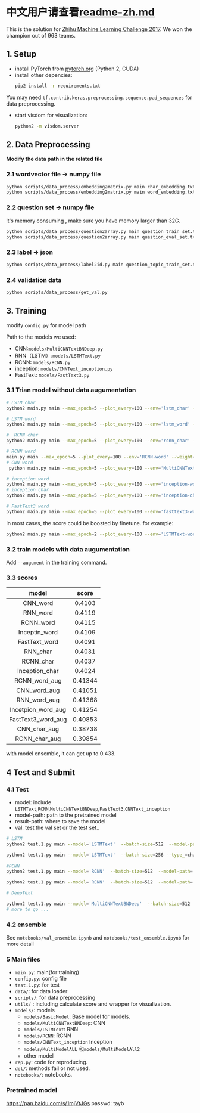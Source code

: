 

# 中文用户请查看[readme-zh.md](readme-zh.md)

This is the solution for [Zhihu Machine Learning Challenge 2017](https://biendata.com/competition/zhihu/). We won the champion out of 963 teams.

## 1. Setup
- install PyTorch from [pytorch.org](http://pytorch.org/) (Python 2, CUDA)
- install other depencies:
    ```sh
    pip2 install -r requirements.txt
    ```
You may need `tf.contrib.keras.preprocessing.sequence.pad_sequences` for data preprocessing.
- start visdom for visualization:
    ```sh
    python2 -m visdom.server
    ```


## 2. Data Preprocessing

__Modify the data path in the related file__

###  2.1 wordvector file -> numpy file
```sh
python scripts/data_process/embedding2matrix.py main char_embedding.txt char_embedding.npz 
python scripts/data_process/embedding2matrix.py main word_embedding.txt word_embedding.npz 
```

### 2.2  question set -> numpy file

it's memory consuming , make sure you have memory larger than 32G.
```sh
python scripts/data_process/question2array.py main question_train_set.txt train.npz
python scripts/data_process/question2array.py main question_eval_set.txt test.npz
```
### 2.3 label -> json
```sh
python scripts/data_process/label2id.py main question_topic_train_set.txt labels.json
```
### 2.4 validation data


```sh
python scripts/data_process/get_val.py 
``` 

## 3. Training

modify `config.py` for model path

Path to the models we used:
- CNN:`models/MultiCNNTextBNDeep.py`
- RNN（LSTM）:`models/LSTMText.py`
- RCNN: `models/RCNN.py`
- inception: `models/CNNText_inception.py`
- FastText: `models/FastText3.py`


### 3.1 Trian model without data augumentation
```sh
# LSTM char
python2 main.py main --max_epoch=5 --plot_every=100 --env='lstm_char' --weight=1 --model='LSTMText'  --batch-size=128  --lr=0.001 --lr2=0 --lr_decay=0.5 --decay_every=10000  --type_='char'   --zhuge=True --linear-hidden-size=2000 --hidden-size=256 --kmax-pooling=3   --num-layers=3  --augument=False

# LSTM word
python2 main.py main --max_epoch=5 --plot_every=100 --env='lstm_word' --weight=1 --model='LSTMText'  --batch-size=128  --lr=0.001 --lr2=0.0000 --lr_decay=0.5 --decay_every=10000  --type_='word'   --zhuge=True --linear-hidden-size=2000 --hidden-size=320 --kmax-pooling=2  --augument=False

#  RCNN char
python2 main.py main --max_epoch=5 --plot_every=100 --env='rcnn_char' --weight=1 --model='RCNN'  --batch-size=128  --lr=0.001 --lr2=0 --lr_decay=0.5 --decay_every=5000  --title-dim=1024 --content-dim=1024  --type_='char' --zhuge=True --kernel-size=3 --kmax-pooling=2 --linear-hidden-size=2000 --debug-file='/tmp/debugrcnn' --hidden-size=256 --num-layers=3 --augument=False

# RCNN word
main.py main --max_epoch=5 --plot_every=100 --env='RCNN-word' --weight=1 --model='RCNN'  --zhuge=True --num-workers=4 --batch-size=128 --model-path=None --lr2=0 --lr=1e-3 --lr-decay=0.8  --decay-every=5000  --title-dim=1024 --content-dim=512  --kernel-size=3 --debug-file='/tmp/debugrc'  --kmax-pooling=1 --type_='word' --augument=False
# CNN word
 python main.py main --max_epoch=5 --plot_every=100 --env='MultiCNNText' --weight=1 --model='MultiCNNTextBNDeep'  --batch-size=64  --lr=0.001 --lr2=0.000 --lr_decay=0.8 --decay_every=10000  --title-dim=250 --content-dim=250    --weight-decay=0 --type_='word' --debug-file='/tmp/debug'  --linear-hidden-size=2000 --zhuge=True  --augument=False

# inception word
python2 main.py main --max_epoch=5 --plot_every=100 --env='inception-word' --weight=1 --model='CNNText_inception'  --zhuge=True --num-workers=4 --batch-size=512 --model-path=None --lr2=0 --lr=1e-3 --lr-decay=0.8  --decay-every=2500 --title-dim=1200 --content-dim=1200 --type_='word' --augument=False                                                   
# inception char
python2 main.py main --max_epoch=5 --plot_every=100 --env='inception-char' --weight=1 --model='CNNText_inception'  --zhuge=True --num-workers=4 --batch-size=512 --model-path=None --lr2=0 --lr=1e-3 --lr-decay=0.8  --decay-every=2500 --title-dim=1200 --content-dim=1200 --type_='char'   --augument=False

# FastText3 word
python2 main.py main --max_epoch=5 --plot_every=100 --env='fasttext3-word' --weight=5 --model='FastText3' --zhuge=True --num-workers=4 --batch-size=512  --lr2=1e-4 --lr=1e-3 --lr-decay=0.8  --decay-every=2500 --linear_hidden_size=2000 --type_='word'  --debug-file=/tmp/debugf --augument=False                           

```

In most cases, the score could be boosted by finetune. for example:

```sh
python2 main.py main --max_epoch=2 --plot_every=100 --env='LSTMText-word-ft' --model='LSTMText'  --zhuge=True --num-workers=4 --batch-size=256 --model-path=None --lr2=5e-5 --lr=5e-5 --decay-every=5000 --type_='word'  --model-path='checkpoints/LSTMText_word_0.409196378421'                       
```

### 3.2 train models with data augumentation

Add `--augument` in the training command.



### 3.3 scores

|model|score|
:---:|:----:
CNN_word|0.4103
RNN_word|0.4119
RCNN_word|0.4115
Inceptin_word|0.4109
FastText_word|0.4091
RNN_char|0.4031
RCNN_char|0.4037
Inception_char|0.4024
RCNN_word_aug|0.41344
CNN_word_aug|0.41051
RNN_word_aug|0.41368
Incetpion_word_aug|0.41254
FastText3_word_aug|0.40853
CNN_char_aug|0.38738
RCNN_char_aug|0.39854

with model ensemble, it can get up to 0.433.


## 4 Test and Submit
### 4.1 Test


- model: include `LSTMText`,`RCNN`,`MultiCNNTextBNDeep`,`FastText3`,`CNNText_inception`
- model-path: path to the pretrained model
- result-path: where to save the model
- val: test the val set or the test set..

```sh
# LSTM
python2 test.1.py main --model='LSTMText'  --batch-size=512  --model-path='checkpoints/LSTMText_word_0.411994005382' --result-path='/data_ssd/zhihu/result/LSTMText0.4119_word_test.pth'  --val=False --zhuge=True

python2 test.1.py main --model='LSTMText'  --batch-size=256 --type_=char --model-path='checkpoints/LSTMText_char_0.403192339135' --result-path='/data_ssd/zhihu/result/LSTMText0.4031_char_test.pth'  --val=False --zhuge=True
 
#RCNN
python2 test.1.py main --model='RCNN'  --batch-size=512  --model-path='checkpoints/RCNN_word_0.411511574999' --result-path='/data_ssd/zhihu/result/RCNN_0.4115_word_test.pth'  --val=False --zhuge=True

python2 test.1.py main --model='RCNN'  --batch-size=512  --model-path='checkpoints/RCNN_char_0.403710422571' --result-path='/data_ssd/zhihu/result/RCNN_0.4037_char_test.pth'  --val=False --zhuge=True

# DeepText

python2 test.1.py main --model='MultiCNNTextBNDeep'  --batch-size=512  --model-path='checkpoints/MultiCNNTextBNDeep_word_0.410330780091' --result-path='/data_ssd/zhihu/result/DeepText0.4103_word_test.pth'  --val=False --zhuge=True
# more to go ...
```


### 4.2 ensemble
See `notebooks/val_ensemble.ipynb` and `notebooks/test_ensemble.ipynb` for more detail 



### 5 Main files
- `main.py`: main(for training)
- `config.py`: config file
- `test.1.py`: for test
- `data/`: for data loader
- `scripts/`: for data preprocessing
- `utils/` : including calculate score and wrapper for visualization.
- `models/`: models
    - `models/BasicModel`: Base model for models.
    - `models/MultiCNNTextBNDeep`: CNN
    - `models/LSTMText`: RNN
    - `models/RCNN`: RCNN
    - `models/CNNText_inception` Inception
    - `models/MultiModelALL` 和`models/MultiModelAll2`
    -  other model     
- `rep.py`: code for reproducing.
- `del/`: methods fail or not used.
- `notebooks/`: notebooks.

### Pretrained model
https://pan.baidu.com/s/1mjVtJGs passwd: tayb
